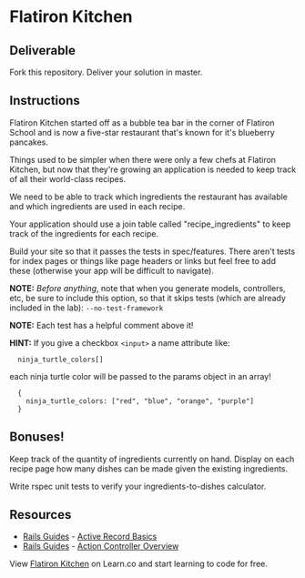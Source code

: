 # Flatiron Kitchen
##

## Deliverable

Fork this repository. Deliver your solution in master.

## Instructions

Flatiron Kitchen started off as a bubble tea bar in the corner of Flatiron School and is now a five-star restaurant that's known for it's blueberry pancakes.

Things used to be simpler when there were only a few chefs at Flatiron Kitchen, but now that they're growing an application is needed to keep track of all their world-class recipes.

We need to be able to track which ingredients the restaurant has available and which ingredients are used in each recipe.

Your application should use a join table called "recipe_ingredients" to keep track of the ingredients for each recipe.

Build your site so that it passes the tests in spec/features. There aren't tests for index pages or things like page headers or links but feel free to add these (otherwise your app will be difficult to
navigate).

**NOTE:** <em>Before anything</em>, note that when you generate models, controllers, etc, be sure to include this option, so that it skips tests (which are already included in the lab): `--no-test-framework`

**NOTE:** Each test has a helpful comment above it!

**HINT:** If you give a checkbox `<input>` a name attribute like:

```
  ninja_turtle_colors[]
```

each ninja turtle color will be passed to the params object in an array!

```
  {
    ninja_turtle_colors: ["red", "blue", "orange", "purple"]
  }
```

## Bonuses!

Keep track of the quantity of ingredients currently on hand. Display on each recipe page how many dishes can be made given the existing ingredients.

Write rspec unit tests to verify your ingredients-to-dishes calculator.

## Resources
* [Rails Guides](http://guides.rubyonrails.org/) - [Active Record Basics](http://guides.rubyonrails.org/association_basics.html)
* [Rails Guides](http://guides.rubyonrails.org/) - [Action Controller Overview](http://guides.rubyonrails.org/action_controller_overview.html)

<p data-visibility='hidden'>View <a href='https://learn.co/lessons/flatiron-kitchen' title='Flatiron Kitchen'>Flatiron Kitchen</a> on Learn.co and start learning to code for free.</p>
